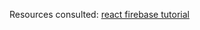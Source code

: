 Resources consulted:
[react firebase tutorial](https://www.codementor.io/yurio/all-you-need-is-react-firebase-4v7g9p4kf)